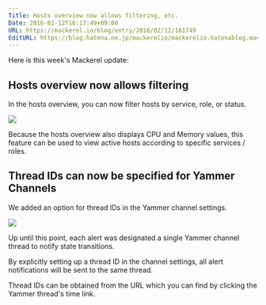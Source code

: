 ```yaml
---
Title: Hosts overview now allows filtering, etc.
Date: 2016-02-12T16:17:49+09:00
URL: https://mackerel.io/blog/entry/2016/02/12/161749
EditURL: https://blog.hatena.ne.jp/mackerelio/mackerelio.hatenablog.mackerel.io/atom/entry/6653586347156981237
---
```


Here is this week's Mackerel update:

## Hosts overview now allows filtering

In the hosts overview, you can now filter hosts by service, role, or status.

![](https://cdn-ak.f.st-hatena.com/images/fotolife/m/mackerelio/20160212/20160212160915.png)

Because the hosts overview also displays CPU and Memory values, this feature can be used to view active hosts according to specific services / roles. 

## Thread IDs can now be specified for Yammer Channels

We added an option for thread IDs in the Yammer channel settings.

![](https://cdn-ak.f.st-hatena.com/images/fotolife/m/mackerelio/20160212/20160212160916.png)

Up until this point, each alert was designated a single Yammer channel thread to notify state transitions.

By explicitly setting up a thread ID in the channel settings, all alert notifications will be sent to the same thread.

Thread IDs can be obtained from the URL which you can find by clicking the Yammer thread's time link.
